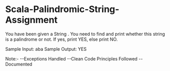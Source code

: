 # Scala-Palindromic-String-Assignment

You have been given a String . You need to find and print whether this string is a palindrome or not. If yes, print YES, else print NO.


Sample Input: aba
Sample Output: YES


Note:-
--Exceptions Handled 
--Clean Code Principles Followed
--Documented
